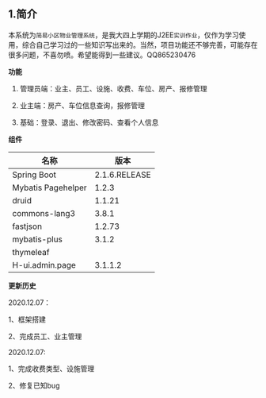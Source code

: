 

## 1.简介

本系统为`简易小区物业管理系统`，是我大四上学期的J2EE`实训作业`，仅作为学习使用，综合自己学习过的一些知识写出来的。当然，项目功能还不够完善，可能存在很多问题，不喜勿喷。希望能得到一些建议。QQ865230476

**功能**

1. 管理员端：业主、员工、设施、收费、车位、房产、报修管理

2. 业主端：房产、车位信息查询，报修管理

3. 基础：登录、退出、修改密码、查看个人信息

   

**组件**

| 名称               | 版本          |
| ------------------ | ------------- |
| Spring Boot        | 2.1.6.RELEASE |
| Mybatis Pagehelper | 1.2.3         |
| druid              | 1.1.21        |
| commons-lang3      | 3.8.1         |
| fastjson           | 1.2.73        |
| mybatis-plus       | 3.1.2         |
| thymeleaf          |               |
| H-ui.admin.page    | 3.1.1.2       |



**更新历史**

2020.12.07：

1、框架搭建

2、完成员工、业主管理

2020.12.07:

1、完成收费类型、设施管理

2、修复已知bug

